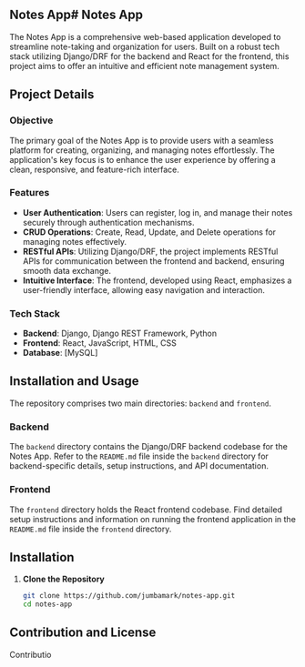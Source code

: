 ## Notes App# Notes App

The Notes App is a comprehensive web-based application developed to streamline note-taking and organization for users. Built on a robust tech stack utilizing Django/DRF for the backend and React for the frontend, this project aims to offer an intuitive and efficient note management system.

## Project Details

### Objective
The primary goal of the Notes App is to provide users with a seamless platform for creating, organizing, and managing notes effortlessly. The application's key focus is to enhance the user experience by offering a clean, responsive, and feature-rich interface.

### Features
- **User Authentication**: Users can register, log in, and manage their notes securely through authentication mechanisms.
- **CRUD Operations**: Create, Read, Update, and Delete operations for managing notes effectively.
- **RESTful APIs**: Utilizing Django/DRF, the project implements RESTful APIs for communication between the frontend and backend, ensuring smooth data exchange.
- **Intuitive Interface**: The frontend, developed using React, emphasizes a user-friendly interface, allowing easy navigation and interaction.

### Tech Stack
- **Backend**: Django, Django REST Framework, Python
- **Frontend**: React, JavaScript, HTML, CSS
- **Database**: [MySQL]

## Installation and Usage

The repository comprises two main directories: `backend` and `frontend`.

### Backend
The `backend` directory contains the Django/DRF backend codebase for the Notes App. Refer to the `README.md` file inside the `backend` directory for backend-specific details, setup instructions, and API documentation.

### Frontend
The `frontend` directory holds the React frontend codebase. Find detailed setup instructions and information on running the frontend application in the `README.md` file inside the `frontend` directory.

## Installation

1. **Clone the Repository**
   ```bash
   git clone https://github.com/jumbamark/notes-app.git
   cd notes-app

## Contribution and License

Contributio